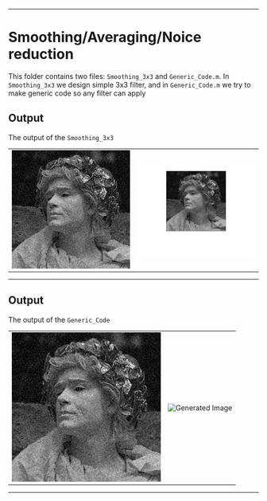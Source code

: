 
---

# Smoothing/Averaging/Noice reduction 

This folder contains two files: `Smoothing_3x3` and `Generic_Code.m`.
In `Smoothing_3x3` we design simple 3x3 filter, and in `Generic_Code.m` we try to make generic code so any filter can apply

## Output

The output of the `Smoothing_3x3` 

<table>
  <tr>
    <td><img src="./Images/original.jpeg" alt="Original Image" width="300"/></td>
    <td><img src="./Images/result_3x3.jpg" alt="Generated Image" width="300"/></td>
  </tr>
</table>

---

## Output

The output of the `Generic_Code` 

<table>
  <tr>
    <td><img src="./Images/original.jpeg" alt="Original Image" width="300"/></td>
    <td><img src="./Images/result_5x5.jpg.jpg" alt="Generated Image" width="300"/></td>
  </tr>
</table>

---
